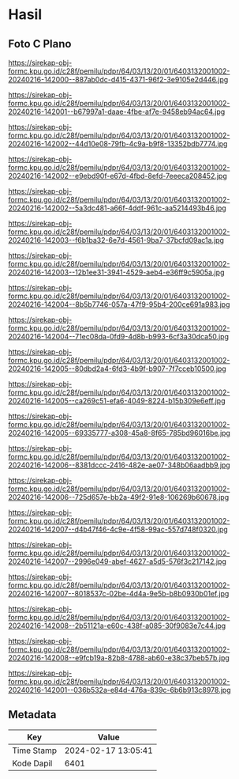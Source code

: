 # Hasil

## Foto C Plano

https://sirekap-obj-formc.kpu.go.id/c28f/pemilu/pdpr/64/03/13/20/01/6403132001002-20240216-142000--887ab0dc-d415-4371-96f2-3e9105e2d446.jpg

https://sirekap-obj-formc.kpu.go.id/c28f/pemilu/pdpr/64/03/13/20/01/6403132001002-20240216-142001--b67997a1-daae-4fbe-af7e-9458eb94ac64.jpg

https://sirekap-obj-formc.kpu.go.id/c28f/pemilu/pdpr/64/03/13/20/01/6403132001002-20240216-142002--44d10e08-79fb-4c9a-b9f8-13352bdb7774.jpg

https://sirekap-obj-formc.kpu.go.id/c28f/pemilu/pdpr/64/03/13/20/01/6403132001002-20240216-142002--e9ebd90f-e67d-4fbd-8efd-7eeeca208452.jpg

https://sirekap-obj-formc.kpu.go.id/c28f/pemilu/pdpr/64/03/13/20/01/6403132001002-20240216-142002--5a3dc481-a66f-4ddf-961c-aa5214493b46.jpg

https://sirekap-obj-formc.kpu.go.id/c28f/pemilu/pdpr/64/03/13/20/01/6403132001002-20240216-142003--f6b1ba32-6e7d-4561-9ba7-37bcfd09ac1a.jpg

https://sirekap-obj-formc.kpu.go.id/c28f/pemilu/pdpr/64/03/13/20/01/6403132001002-20240216-142003--12b1ee31-3941-4529-aeb4-e36ff9c5905a.jpg

https://sirekap-obj-formc.kpu.go.id/c28f/pemilu/pdpr/64/03/13/20/01/6403132001002-20240216-142004--8b5b7746-057a-47f9-95b4-200ce691a983.jpg

https://sirekap-obj-formc.kpu.go.id/c28f/pemilu/pdpr/64/03/13/20/01/6403132001002-20240216-142004--71ec08da-0fd9-4d8b-b993-6cf3a30dca50.jpg

https://sirekap-obj-formc.kpu.go.id/c28f/pemilu/pdpr/64/03/13/20/01/6403132001002-20240216-142005--80dbd2a4-6fd3-4b9f-b907-7f7cceb10500.jpg

https://sirekap-obj-formc.kpu.go.id/c28f/pemilu/pdpr/64/03/13/20/01/6403132001002-20240216-142005--ca269c51-efa6-4049-8224-b15b309e6eff.jpg

https://sirekap-obj-formc.kpu.go.id/c28f/pemilu/pdpr/64/03/13/20/01/6403132001002-20240216-142005--69335777-a308-45a8-8f65-785bd96016be.jpg

https://sirekap-obj-formc.kpu.go.id/c28f/pemilu/pdpr/64/03/13/20/01/6403132001002-20240216-142006--8381dccc-2416-482e-ae07-348b06aadbb9.jpg

https://sirekap-obj-formc.kpu.go.id/c28f/pemilu/pdpr/64/03/13/20/01/6403132001002-20240216-142006--725d657e-bb2a-49f2-91e8-106269b60678.jpg

https://sirekap-obj-formc.kpu.go.id/c28f/pemilu/pdpr/64/03/13/20/01/6403132001002-20240216-142007--d4b47f46-4c9e-4f58-99ac-557d748f0320.jpg

https://sirekap-obj-formc.kpu.go.id/c28f/pemilu/pdpr/64/03/13/20/01/6403132001002-20240216-142007--2996e049-abef-4627-a5d5-576f3c217142.jpg

https://sirekap-obj-formc.kpu.go.id/c28f/pemilu/pdpr/64/03/13/20/01/6403132001002-20240216-142007--8018537c-02be-4d4a-9e5b-b8b0930b01ef.jpg

https://sirekap-obj-formc.kpu.go.id/c28f/pemilu/pdpr/64/03/13/20/01/6403132001002-20240216-142008--2b51121a-e60c-438f-a085-30f9083e7c44.jpg

https://sirekap-obj-formc.kpu.go.id/c28f/pemilu/pdpr/64/03/13/20/01/6403132001002-20240216-142008--e9fcb19a-82b8-4788-ab60-e38c37beb57b.jpg

https://sirekap-obj-formc.kpu.go.id/c28f/pemilu/pdpr/64/03/13/20/01/6403132001002-20240216-142001--036b532a-e84d-476a-839c-6b6b913c8978.jpg


## Metadata

| Key        | Value               |
| ---------- | ------------------- |
| Time Stamp | 2024-02-17 13:05:41 |
| Kode Dapil | 6401                |



